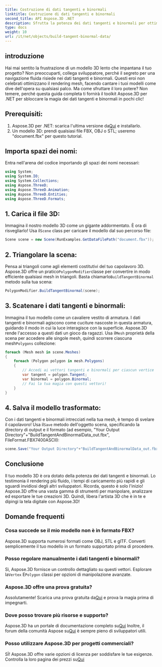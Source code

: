 ```yaml
---
title: Costruzione di dati tangenti e binormali
linktitle: Costruzione di dati tangenti e binormali
second_title: API Aspose.3D .NET
description: Sfrutta la potenza dei dati tangenti e binormali per ottimizzare i tuoi modelli 3D per un rendering più fluido, tempi di caricamento più rapidi e un aumento delle prestazioni.
type: docs
weight: 10
url: /it/net/objects/build-tangent-binormal-data/
---
```

## introduzione
Hai mai sentito la frustrazione di un modello 3D lento che impantana il tuo progetto? Non preoccuparti, collega sviluppatore, perché il segreto per una navigazione fluida risiede nei dati tangenti e binormali. Questi eroi non celebrati ottimizzano il rendering mesh, facendo cantare i tuoi modelli come dive dell'opera su qualsiasi palco. Ma come sfruttare il loro potere? Non temere, perché questa guida completa ti fornirà il toolkit Aspose.3D per .NET per sbloccare la magia dei dati tangenti e binormali in pochi clic!

## Prerequisiti:

1.  Aspose.3D per .NET: scarica l'ultima versione da[Qui](https://releases.aspose.com/3d/net/) e installarlo.
2. Un modello 3D: prendi qualsiasi file FBX, OBJ o STL; useremo "document.fbx" per questo tutorial.

## Importa spazi dei nomi:

Entra nell'arena del codice importando gli spazi dei nomi necessari:

```C#
using System;
using System.IO;
using System.Collections;
using Aspose.ThreeD;
using Aspose.ThreeD.Animation;
using Aspose.ThreeD.Entities;
using Aspose.ThreeD.Formats;
```

## 1. Carica il file 3D:

 Immagina il nostro modello 3D come un gigante addormentato. È ora di risvegliarlo! Usa il`Scene` class per caricare il modello dal suo percorso file:

```C#
Scene scene = new Scene(RunExamples.GetDataFilePath("document.fbx"));
```

## 2. Triangolare la scena:

 Pensa ai triangoli come agli elementi costitutivi del tuo capolavoro 3D. Aspose.3D offre un pratico`PolygonModifier`classe per convertire in modo efficiente qualsiasi mesh in triangoli. Basta chiamarlo`BuildTangentBinormal` metodo sulla tua scena:

```C#
PolygonModifier.BuildTangentBinormal(scene);
```

## 3. Scatenare i dati tangenti e binormali:

 Immagina il tuo modello come un cavaliere vestito di armatura. I dati tangenti e binormali agiscono come cuciture nascoste in questa armatura, guidando il modo in cui la luce interagisce con la superficie. Aspose.3D rende l'accesso a questi dati un gioco da ragazzi. Usa il`Mesh` proprietà della scena per accedere alle singole mesh, quindi scorrere ciascuna mesh`Polygons` collezione:

```C#
foreach (Mesh mesh in scene.Meshes)
{
    foreach (Polygon polygon in mesh.Polygons)
    {
        // Accedi ai vettori tangenti e binormali per ciascun vertice
        var tangent = polygon.Tangent;
        var binormal = polygon.Binormal;
        // Fai la tua magia con questi vettori!
    }
}
```

## 4. Salva il modello trasformato:

 Con i dati tangenti e binormali intrecciati nella tua mesh, è tempo di svelare il capolavoro! Usa il`Save` metodo dell'oggetto scena, specificando la directory di output e il formato (ad esempio, "Your Output Directory"+"BuildTangentAndBinormalData_out.fbx", FileFormat.FBX7400ASCII):

```C#
scene.Save("Your Output Directory"+"BuildTangentAndBinormalData_out.fbx", FileFormat.FBX7400ASCII);
```

## Conclusione
Il tuo modello 3D è ora dotato della potenza dei dati tangenti e binormali. Lo testimonia il rendering più fluido, i tempi di caricamento più rapidi e gli sguardi invidiosi degli altri sviluppatori. Ricorda, questo è solo l'inizio! Aspose.3D offre una vasta gamma di strumenti per manipolare, analizzare ed esportare le tue creazioni 3D. Quindi, libera l'artista 3D che è in te e dipingi la tela digitale con Aspose.3D!

## Domande frequenti

### Cosa succede se il mio modello non è in formato FBX? 
Aspose.3D supporta numerosi formati come OBJ, STL e glTF. Converti semplicemente il tuo modello in un formato supportato prima di procedere.
### Posso regolare manualmente i dati tangenti e binormali? 
 Sì, Aspose.3D fornisce un controllo dettagliato su questi vettori. Esplorare la`Vertex` E`Polygon` classi per opzioni di manipolazione avanzate.
### Aspose.3D offre una prova gratuita? 
 Assolutamente! Scarica una prova gratuita da[Qui](https://releases.aspose.com/3d/net/) e prova la magia prima di impegnarti.
### Dove posso trovare più risorse e supporto? 
 Aspose.3D ha un portale di documentazione completo su[Qui](https://docs.aspose.com/3d/net/) Inoltre, il forum della comunità Aspose su[Qui](https://forum.aspose.com/) è sempre pieno di sviluppatori utili.
### Posso utilizzare Aspose.3D per progetti commerciali? 
 SÌ! Aspose.3D offre varie opzioni di licenza per soddisfare le tue esigenze. Controlla la loro pagina dei prezzi su[Qui](https://purchase.aspose.com/buy)